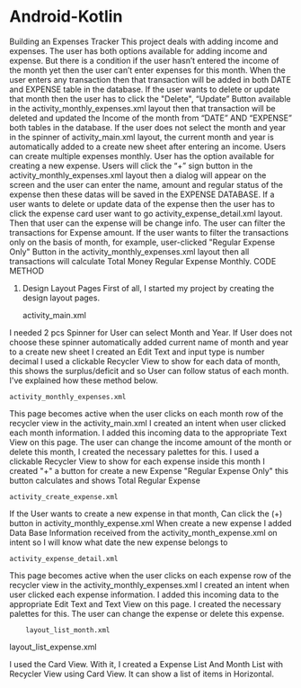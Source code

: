 # Android-Kotlin
Building an Expenses Tracker
This project deals with adding income and expenses. The user has both options available for adding income and expense. But there is a condition if the user hasn’t entered the income of the month yet then the user can’t enter expenses for this month. When the user enters any transaction then that transaction will be added in both DATE and EXPENSE table in the database. If the user wants to delete or update that month then the user has to click the "Delete", “Update” Button available in the activity_monthly_expenses.xml layout then that transaction will be deleted and updated the Income of the month from “DATE” AND “EXPENSE” both tables in the database. If the user does not select the month and year in the spinner of activity_main.xml layout, the current month and year is automatically added to a create new sheet after entering an income.
Users can create multiple expenses monthly. User has the option available for creating a new expense.  Users will click the “+” sign button in the activity_monthly_expenses.xml layout then a dialog will appear on the screen and the user can enter the name, amount and regular status of the expense then these datas will be saved in the EXPENSE DATABASE. If a user wants to delete or update data of the expense then the user has to click the expense card user want to go activity_expense_detail.xml layout. Then that user can the expense will be change info. 
The user can filter the transactions for Expense amount. If the user wants to filter the transactions only on the basis of month, for example, user-clicked "Regular Expense Only" Button  in the activity_monthly_expenses.xml layout then all transactions will calculate Total Money Regular Expense Monthly.
CODE METHOD

1.	Design Layout Pages
First of all, I started my project by creating the design layout pages. 

 	activity_main.xml

I needed 2 pcs Spinner for User can select Month and Year.
If User does not choose these spinner automatically added current name of month and year to a create new sheet
I created an Edit Text and input type is number decimal 
I used a clickable Recycler View to show for each data of month, this shows the surplus/deficit and so User can follow status of each month.
I've explained how these method below.


 	activity_monthly_expenses.xml

This page becomes active when the user clicks on each month row of the recycler view in the activity_main.xml
I created an intent when user clicked each month information. I added this incoming data to the appropriate Text View on this page.
The user can change the income amount of the month or delete this month, I created the necessary palettes for this.
I used a clickable Recycler View to show for each expense inside this month
I created  "+" a button for create a new Expense "Regular Expense Only" this button calculates and shows Total Regular Expense

 	activity_create_expense.xml

If the User wants to create a new expense in that month, Can click the (+) button in activity_monthly_expense.xml
When create a new expense I added Data Base Information received from the activity_month_expense.xml on intent so I will know what date the new expense belongs to

 	activity_expense_detail.xml

This page becomes active when the user clicks on each expense row of the recycler view in the activity_monthly_expenses.xml
I created an intent when user clicked each expense information. I added this incoming data to the appropriate Edit Text and Text View on this page. I created the necessary palettes for this.
The user can change the expense or delete this expense.



 	 	layout_list_month.xml
layout_list_expense.xml

I used the Card View. With it, I created a Expense List And Month List with Recycler View using Card View. It can show a list of items in Horizontal.
